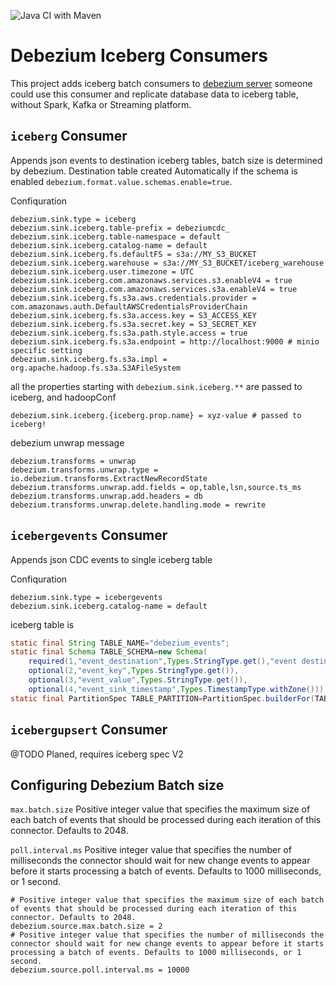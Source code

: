 ![Java CI with Maven](https://github.com/memiiso/debezium-server-iceberg/workflows/Java%20CI%20with%20Maven/badge.svg?branch=master)

# Debezium Iceberg Consumers

This project adds iceberg batch consumers
to [debezium server](https://debezium.io/documentation/reference/operations/debezium-server.html)
someone could use this consumer and replicate database data to iceberg table, without Spark, Kafka or Streaming
platform.

## `iceberg` Consumer

Appends json events to destination iceberg tables, batch size is determined by debezium. Destination table created
Automatically if the schema is enabled `debezium.format.value.schemas.enable=true`.

Confiquration

```properties
debezium.sink.type = iceberg
debezium.sink.iceberg.table-prefix = debeziumcdc_
debezium.sink.iceberg.table-namespace = default
debezium.sink.iceberg.catalog-name = default
debezium.sink.iceberg.fs.defaultFS = s3a://MY_S3_BUCKET
debezium.sink.iceberg.warehouse = s3a://MY_S3_BUCKET/iceberg_warehouse
debezium.sink.iceberg.user.timezone = UTC
debezium.sink.iceberg.com.amazonaws.services.s3.enableV4 = true
debezium.sink.iceberg.com.amazonaws.services.s3a.enableV4 = true
debezium.sink.iceberg.fs.s3a.aws.credentials.provider = com.amazonaws.auth.DefaultAWSCredentialsProviderChain
debezium.sink.iceberg.fs.s3a.access.key = S3_ACCESS_KEY
debezium.sink.iceberg.fs.s3a.secret.key = S3_SECRET_KEY
debezium.sink.iceberg.fs.s3a.path.style.access = true
debezium.sink.iceberg.fs.s3a.endpoint = http://localhost:9000 # minio specific setting
debezium.sink.iceberg.fs.s3a.impl = org.apache.hadoop.fs.s3a.S3AFileSystem

```

all the properties starting with `debezium.sink.iceberg.**` are passed to iceberg, and hadoopConf

```properties
debezium.sink.iceberg.{iceberg.prop.name} = xyz-value # passed to iceberg!
```

debezium unwrap message

```properties
debezium.transforms = unwrap
debezium.transforms.unwrap.type = io.debezium.transforms.ExtractNewRecordState
debezium.transforms.unwrap.add.fields = op,table,lsn,source.ts_ms
debezium.transforms.unwrap.add.headers = db
debezium.transforms.unwrap.delete.handling.mode = rewrite
```

## `icebergevents` Consumer

Appends json CDC events to single iceberg table

Confiquration

````properties
debezium.sink.type = icebergevents
debezium.sink.iceberg.catalog-name = default
````

iceberg table is

```java
static final String TABLE_NAME="debezium_events";
static final Schema TABLE_SCHEMA=new Schema(
    required(1,"event_destination",Types.StringType.get(),"event destination"),
    optional(2,"event_key",Types.StringType.get()),
    optional(3,"event_value",Types.StringType.get()),
    optional(4,"event_sink_timestamp",Types.TimestampType.withZone()));
static final PartitionSpec TABLE_PARTITION=PartitionSpec.builderFor(TABLE_SCHEMA).identity("event_destination").build();
```

## `icebergupsert` Consumer

@TODO Planed, requires iceberg spec V2

## Configuring Debezium Batch size

`max.batch.size` Positive integer value that specifies the maximum size of each batch of events that should be processed
during each iteration of this connector. Defaults to 2048.

`poll.interval.ms` Positive integer value that specifies the number of milliseconds the connector should wait for new
change events to appear before it starts processing a batch of events. Defaults to 1000 milliseconds, or 1 second.

```properties
# Positive integer value that specifies the maximum size of each batch of events that should be processed during each iteration of this connector. Defaults to 2048.
debezium.source.max.batch.size = 2
# Positive integer value that specifies the number of milliseconds the connector should wait for new change events to appear before it starts processing a batch of events. Defaults to 1000 milliseconds, or 1 second.
debezium.source.poll.interval.ms = 10000
```